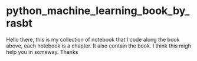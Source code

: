 # python_machine_learning_book_by_rasbt
Hello there, this is my collection of notebook that I code along the book above, each notebook is a chapter. It also contain the book. I think this migh help you in someway. Thanks
